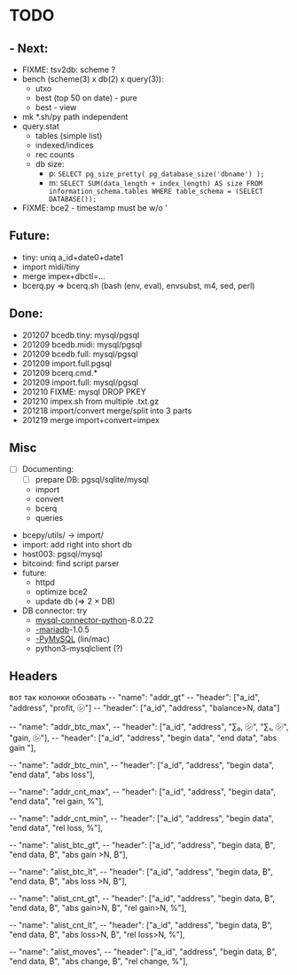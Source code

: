 # TODO

## - Next:

- FIXME: tsv2db: scheme ?
- bench (scheme(3) x db(2) x query(3)):
  - utxo
  - best (top 50 on date) - pure
  - best - view
- mk *.sh/py path independent
- query.stat
  - tables (simple list)
  - indexed/indices
  - rec counts
  - db size:
    - p: ```SELECT pg_size_pretty( pg_database_size('dbname') );```
    - m: ```SELECT SUM(data_length + index_length) AS size FROM information_schema.tables WHERE table_schema = (SELECT DATABASE());```
- FIXME: bce2 - timestamp must be w/o \'

## Future:

- tiny: uniq a_id+date0+date1
- import midi/tiny
- merge impex+dbctl=...
- bcerq.py &rArr; bcerq.sh (bash (env, eval), envsubst, m4, sed, perl)

## Done:
- 201207 bcedb.tiny: mysql/pgsql
- 201209 bcedb.midi: mysql/pgsql
- 201209 bcedb.full: mysql/pgsql
- 201209 import.full.pgsql
- 201209 bcerq.cmd.*
- 201209 import.full: mysql/pgsql
- 201210 FIXME: mysql DROP PKEY
- 201210 impex.sh from multiple .txt.gz
- 201218 import/convert merge/split into 3 parts
- 201219 merge import+convert=impex

## Misc

- [ ] Documenting:
  - [ ] prepare DB: pgsql/sqlite/mysql
  - import
  - convert
  - bcerq
  - queries
- bcepy/utils/ &rarr; import/
- import: add right into short db
- host003: pgsql/mysql
- bitcoind: find script parser
- future:
  - httpd
  - optimize bce2
  - update db (&rArr; 2 &times; DB)
- DB connector: try
  - [mysql-connector-python](https://pypi.org/project/mysql-connector-python/)-8.0.22
  - [-mariadb](https://mariadb.com/docs/appdev/connector-python/)-1.0.5
  - [-PyMySQL](https://pypi.org/project/PyMySQL/) (lin/mac)
  - python3-mysqlclient (?)

## Headers

вот так колонки обозвать
-- "name": "addr_gt"
-- "header": ["a_id", "address", "profit, ㋛"]
-- "header": ["a_id", "address", "balance>N, data"]

-- "name": "addr_btc_max",
-- "header": ["a_id", "address", "∑₀, ㋛", "∑₁, ㋛", "gain, ㋛"],
-- "header": ["a_id", "address", "begin data", "end data", "abs gain "],

-- "name": "addr_btc_min",
-- "header": ["a_id", "address", "begin data", "end data", "abs loss"],

-- "name": "addr_cnt_max",
-- "header": ["a_id", "address", "begin data", "end data", "rel gain, %"],

-- "name": "addr_cnt_min",
-- "header": ["a_id", "address", "begin data", "end data", "rel loss, %"],

-- "name": "alist_btc_gt",
-- "header": ["a_id", "address", "begin data, ₿", "end data, ₿", "abs gain >N, ₿"],

-- "name": "alist_btc_lt",
-- "header": ["a_id", "address", "begin data, ₿", "end data, ₿", "abs loss >N, ₿"],

-- "name": "alist_cnt_gt",
-- "header": ["a_id", "address", "begin data, ₿", "end data, ₿", "abs gain>N, ₿", "rel gain>N, %"],

-- "name": "alist_cnt_lt",
-- "header": ["a_id", "address", "begin data, ₿", "end data, ₿", "abs loss>N, ₿", "rel loss>N, %"],

-- "name": "alist_moves",
-- "header": ["a_id", "address", "begin data, ₿", "end data, ₿", "abs change, ₿", "rel change, %"],

